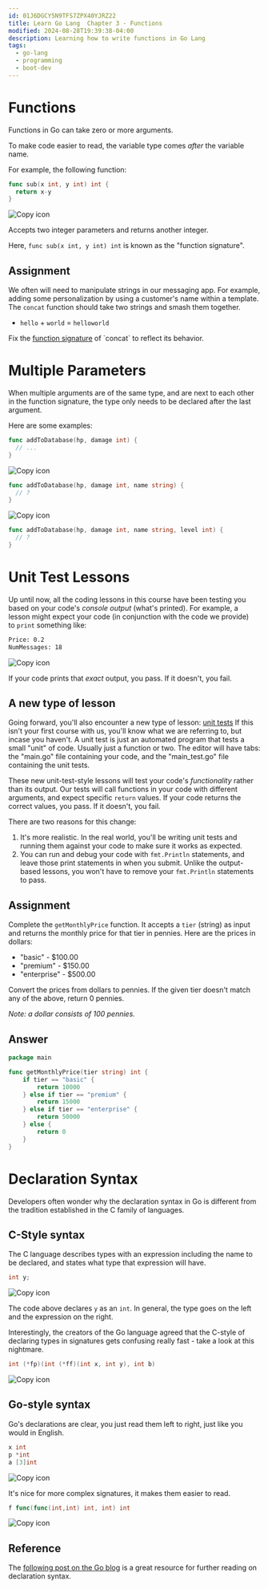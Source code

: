 ```yaml
---
id: 01J6DGCY5N9TFS7ZPX40YJRZ22
title: Learn Go Lang  Chapter 3 - Functions
modified: 2024-08-28T19:39:38-04:00
description: Learning how to write functions in Go Lang
tags:
  - go-lang
  - programming
  - boot-dev
---
```

# Functions

Functions in Go can take zero or more arguments.

To make code easier to read, the variable type comes _after_ the variable name.

For example, the following function:

```go
func sub(x int, y int) int {
  return x-y
}
```

![Copy icon](https://www.boot.dev/img/copy_icon.svg)

Accepts two integer parameters and returns another integer.

Here, `func sub(x int, y int) int` is known as the "function signature".

## Assignment

We often will need to manipulate strings in our messaging app. For example, adding some personalization by using a customer's name within a template. The `concat` function should take two strings and smash them together.

- `hello` + `world` = `helloworld`

Fix the [function signature](https://www.devx.com/open-source-zone/programming-basics-the-function-signature/#:~:text=A%20function%20signature%20includes%20the%20function%20name%2C%20its%20arguments%2C%20and%20in%20some%20languages%2C%20the%20return%20type.) of `concat` to reflect its behavior.

# Multiple Parameters

When multiple arguments are of the same type, and are next to each other in the function signature, the type only needs to be declared after the last argument.

Here are some examples:

```go
func addToDatabase(hp, damage int) {
  // ...
}
```

![Copy icon](https://www.boot.dev/img/copy_icon.svg)

```go
func addToDatabase(hp, damage int, name string) {
  // ?
}
```

![Copy icon](https://www.boot.dev/img/copy_icon.svg)

```go
func addToDatabase(hp, damage int, name string, level int) {
  // ?
}
```

# Unit Test Lessons

Up until now, all the coding lessons in this course have been testing you based on your code's _console output_ (what's printed). For example, a lesson might expect your code (in conjunction with the code we provide) to `print` something like:

```bash
Price: 0.2
NumMessages: 18
```

![Copy icon](https://www.boot.dev/img/copy_icon.svg)

If your code prints that _exact_ output, you pass. If it doesn't, you fail.

## A new type of lesson

Going forward, you'll also encounter a new type of lesson: [unit tests](https://en.wikipedia.org/wiki/Unit_testing) If this isn't your first course with us, you'll know what we are referring to, but incase you haven't. A unit test is just an automated program that tests a small "unit" of code. Usually just a function or two. The editor will have tabs: the "main.go" file containing your code, and the "main_test.go" file containing the unit tests.

These new unit-test-style lessons will test your code's _functionality_ rather than its output. Our tests will call functions in your code with different arguments, and expect specific `return` values. If your code returns the correct values, you pass. If it doesn't, you fail.

There are two reasons for this change:

1. It's more realistic. In the real world, you'll be writing unit tests and running them against your code to make sure it works as expected.
2. You can run and debug your code with `fmt.Println` statements, and leave those print statements in when you submit. Unlike the output-based lessons, you won't have to remove your `fmt.Println` statements to pass.

## Assignment

Complete the `getMonthlyPrice` function. It accepts a `tier` (string) as input and returns the monthly price for that tier in pennies. Here are the prices in dollars:

- "basic" - $100.00
- "premium" - $150.00
- "enterprise" - $500.00

Convert the prices from dollars to pennies. If the given tier doesn't match any of the above, return 0 pennies.

_Note: a dollar consists of 100 pennies._

## Answer

```go
package main

func getMonthlyPrice(tier string) int {
	if tier == "basic" {
		return 10000
	} else if tier == "premium" {
		return 15000
	} else if tier == "enterprise" {
		return 50000
	} else {
		return 0
	}
}

```
# Declaration Syntax

Developers often wonder why the declaration syntax in Go is different from the tradition established in the C family of languages.

## C-Style syntax

The C language describes types with an expression including the name to be declared, and states what type that expression will have.

```c
int y;
```

![Copy icon](https://www.boot.dev/img/copy_icon.svg)

The code above declares `y` as an `int`. In general, the type goes on the left and the expression on the right.

Interestingly, the creators of the Go language agreed that the C-style of declaring types in signatures gets confusing really fast - take a look at this nightmare.

```c
int (*fp)(int (*ff)(int x, int y), int b)
```

![Copy icon](https://www.boot.dev/img/copy_icon.svg)

## Go-style syntax

Go's declarations are clear, you just read them left to right, just like you would in English.

```go
x int
p *int
a [3]int
```

![Copy icon](https://www.boot.dev/img/copy_icon.svg)

It's nice for more complex signatures, it makes them easier to read.

```go
f func(func(int,int) int, int) int
```

![Copy icon](https://www.boot.dev/img/copy_icon.svg)

## Reference

The [following post on the Go blog](https://blog.golang.org/declaration-syntax) is a great resource for further reading on declaration syntax.